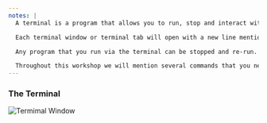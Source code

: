 ```yaml
---
notes: |
  A terminal is a program that allows you to run, stop and interact with programs on your computer using text-based commands. Other terms that are used to describe a terminal, are "console", "shell" or "command line".

  Each terminal window or terminal tab will open with a new line mentioning your username on your computer, your computer's name followed by an empty line

  Any program that you run via the terminal can be stopped and re-run. To start a program or process you need to type in the respective command and hit enter, to stop a command use Ctrl + C.

  Throughout this workshop we will mention several commands that you need to run in the terminal.
---
```


### The Terminal

![Termimal Window](/images/terminal.png)
